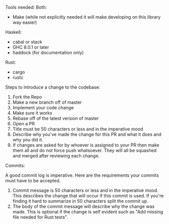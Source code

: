 Tools needed:
  Both:
  - Make (while not explicitly needed it will make developing on this
    library way easier)

  Haskell:
  - cabal or stack
  - GHC 8.0.1 or later
  - haddock (for documentation only)

  Rust:
  - cargo
  - rustc

Steps to introduce a change to the codebase:

1. Fork the Repo
2. Make a new branch off of master
3. Implement your code change
4. Make sure it works
5. Rebase off of the latest version of master
6. Open a PR
7. Title must be 50 characters or less and in the imperative mood
8. Describe why you've made the change for this PR and what it does and
   why you did it.
9. If changes are asked for by whoever is assigned to your PR then make
   them all and do not force push whatsoever. They will all be squashed
   and merged after reviewing each change.

Commits:

A good commit log is imperative. Here are the requirements your commits
must have to be accepted.

1. Commit message is 50 characters or less and in the imperative mood.
   This describes the change that will occur if this commit is used. If
   you're finding it hard to summarize in 50 characters split the commit
   up.
2. The body of the commit message will describe why the change was made.
   This is optional if the change is self evident such as "Add missing
   file needed for Rust tests".
